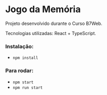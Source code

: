 # Jogo da Memória

Projeto desenvolvido durante o Curso B7Web.

Tecnologias utilizadas: React + TypeScript.

### Instalação:

- `npm install`

### Para rodar:

- `npm start`
- `npm run start`